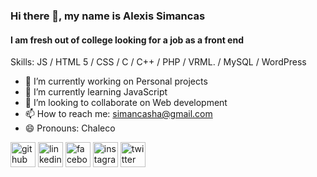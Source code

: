 ### Hi there 👋, my name is Alexis Simancas
#### I am fresh out of college looking for a job as a front end

Skills: JS / HTML 5 / CSS / C / C++ / PHP / VRML. / MySQL / WordPress

- 🔭 I’m currently working on Personal projects 
- 🌱 I’m currently learning JavaScript 
- 👯 I’m looking to collaborate on Web development 
- 📫 How to reach me: simancasha@gmail.com 
- 😄 Pronouns: Chaleco 


[<img src='https://cdn.jsdelivr.net/npm/simple-icons@3.0.1/icons/github.svg' alt='github' height='40'>](https://github.com/Chalexor)  [<img src='https://cdn.jsdelivr.net/npm/simple-icons@3.0.1/icons/linkedin.svg' alt='linkedin' height='40'>](https://www.linkedin.com/in/chalexor/)  [<img src='https://cdn.jsdelivr.net/npm/simple-icons@3.0.1/icons/facebook.svg' alt='facebook' height='40'>](https://www.facebook.com/SimancasAlexis/)  [<img src='https://cdn.jsdelivr.net/npm/simple-icons@3.0.1/icons/instagram.svg' alt='instagram' height='40'>](https://www.instagram.com/chalexor//)  [<img src='https://cdn.jsdelivr.net/npm/simple-icons@3.0.1/icons/twitter.svg' alt='twitter' height='40'>](https://twitter.comChalexor)  

